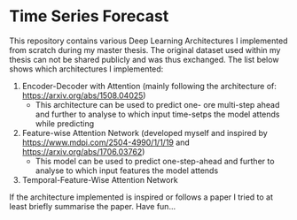 # Time Series Forecast
This repository contains various Deep Learning Architectures I implemented from scratch during my master thesis. The original dataset used within my thesis can not be shared publicly and was thus exchanged. The list below shows which architectures I implemented:

1) Encoder-Decoder with Attention (mainly following the architecture of: https://arxiv.org/abs/1508.04025)
    - This architecture can be used to predict one- ore multi-step ahead and further to analyse to which input time-setps the model attends while predicting
2) Feature-wise Attention Network (developed myself and inspired by https://www.mdpi.com/2504-4990/1/1/19 and https://arxiv.org/abs/1706.03762)
    - This model can be used to predict one-step-ahead and further to analyse to which input features the model attends
3) Temporal-Feature-Wise Attention Network


If the architecture implemented is inspired or follows a paper I tried to at least briefly summarise the paper.
Have fun...
